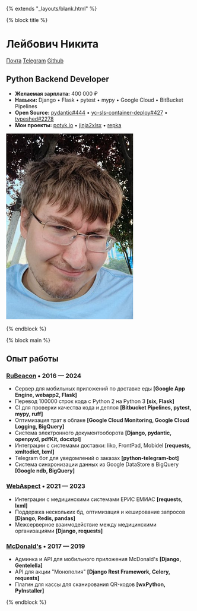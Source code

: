 {% extends "_layouts/blank.html" %}


{% block title %}

<div class="my-2 flex justify-between">

<div>

# Лейбович Никита

<div class="flex gap-2 my-4">
<a class="btn btn-sm btn-primary" href="mailto:potykion@gmail.com">Почта</a> 
<a class="btn btn-sm btn-primary" href="https://t.me/potykion">Telegram</a> 
<a class="btn btn-sm btn-primary" href="https://github.com/potykion">Github</a>
</div>


## Python Backend Developer

- **Желаемая зарплата:** 400 000 ₽
- **Навыки:** Django • Flask • pytest • mypy • Google Cloud • BitBucket Pipelines
- **Open Source:** [pydantic#444](https://github.com/pydantic/pydantic/pull/444) • [yc-sls-container-deploy#427](https://github.com/yc-actions/yc-sls-container-deploy/pull/427) • [typeshed#2278](https://github.com/python/typeshed/pull/2278)
- **Мои проекты:** [potyk.io](https://potyk.io/) • [jinja2xlsx](https://github.com/potykion/jinja2xlsx) • [repka](https://github.com/potykion/repka)
</div>

<div>

<img src="/static/images/me.jpeg" class="w-32 ">

</div>

</div>

{% endblock %}


{% block main %}

## Опыт работы

### [RuBeacon](https://rbcn.mobi/) • 2016 — 2024

- Сервер для мобильных приложений по доставке еды **[Google App Engine, webapp2, Flask]**
- Перевод 100000 строк кода с Python 2 на Python 3 **[six, Flask]**
- CI для проверки качества кода и деплоя **[Bitbucket Pipelines, pytest, mypy, ruff]** 
- Оптимизация трат в облаке **[Google Cloud Monitoring, Google Cloud Logging, BigQuery]**
- Система электронного документооборота **[Django, pydantic, openpyxl, pdfKit, docxtpl]**
- Интеграции с системами доставки: Iiko, FrontPad, Mobidel **[requests, xmltodict, lxml]**
- Telegram бот для уведомлений о заказах **[python-telegram-bot]**
- Система синхронизации данных из Google DataStore в BigQuery **[Google ndb, BigQuery]**

### [WebAspect](https://web-aspect.ru/) • 2021 — 2023

- Интеграции с медицинскими системами ЕРИС ЕМИАС **[requests, lxml]**
- Поддержка нескольких бд, оптимизация и кеширование запросов **[Django, Redis, pandas]**
- Межсерверное взаимодействие между медицинскими организациями **[Django, requests]**

### [McDonald's](https://mcdonalds.ru/) • 2017 — 2019

- Админка и API для мобильного приложения McDonald's **[Django, Gentelella]**
- API для акции "Монополия" **[Django Rest Framework, Celery, requests]**
- Плагин для кассы для сканирования QR-кодов **[wxPython, PyInstaller]**

{% endblock %}
